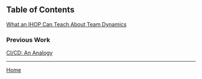 ## Table of Contents

[What an IHOP Can Teach About Team Dynamics](IHOP.md)
<!-- [What Weather Forecasts Tell Us About Progress and Technology](WEATHER.md) -->

### Previous Work

[CI/CD: An Analogy](https://sailr.co/blog/ci-cd-analogy/)

***
[Home](../index.md)
